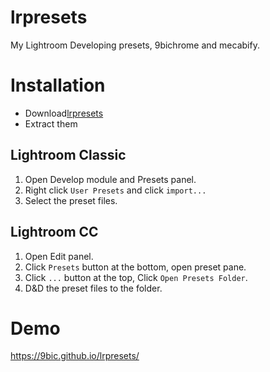 # lrpresets

My Lightroom Developing presets, 9bichrome and mecabify.

# Installation

- Download[lrpresets](https://github.com/9bic/lrpresets/releases/latest)
- Extract them

## Lightroom Classic

1. Open Develop module and Presets panel.
2. Right click `User Presets` and click `import...`
3. Select the preset files.

## Lightroom CC

1. Open Edit panel.
2. Click `Presets` button at the bottom, open preset pane.
3. Click  `...`  button at the top, Click `Open Presets Folder`.
4. D&D the preset files to the folder.

# Demo
https://9bic.github.io/lrpresets/
